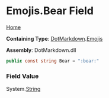 # Emojis\.Bear Field

[Home](../../../README.md)

**Containing Type**: [DotMarkdown](../../README.md)\.[Emojis](../README.md)

**Assembly**: DotMarkdown\.dll

```csharp
public const string Bear = ":bear:"
```

### Field Value

System\.[String](https://docs.microsoft.com/en-us/dotnet/api/system.string)
